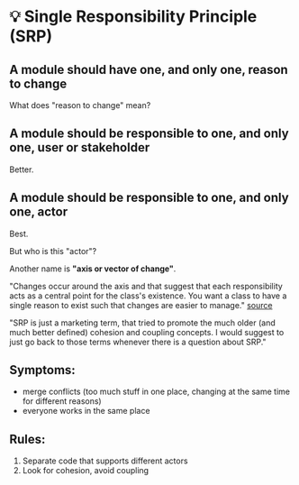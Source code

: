 # 💡 Single Responsibility Principle (SRP)



## A module should have one, and only one, reason to change

What does "reason to change" mean?



## A module should be responsible to one, and only one, user or stakeholder

Better.



## A module should be responsible to one, and only one, actor

Best.

But who is this "actor"?



Another name is **"axis or vector of change"**.



"Changes occur around the axis and that suggest that each responsibility acts as a central point for the class's existence.
You want a class to have a single reason to exist such that changes are easier to manage."
[source](https://stackoverflow.com/questions/2952662/srp-axis-of-change)






"SRP is just a marketing term, that tried to promote the much older (and much better defined) cohesion and coupling concepts. I would suggest to just go back to those terms whenever there is a question about SRP."



## Symptoms:

- merge conflicts (too much stuff in one place, changing at the same time for different reasons)
- everyone works in the same place



## Rules:

1. Separate code that supports different actors
2. Look for cohesion, avoid coupling
